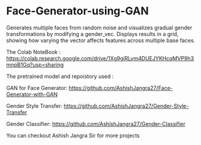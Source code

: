 # Face-Generator-using-GAN
Generates multiple faces from random noise and visualizes gradual gender transformations by modifying a gender_vec. Displays results in a grid, showing how varying the vector affects features across multiple base faces.

The Colab NoteBook : https://colab.research.google.com/drive/1Xg9giRLvm4DUEJYKHcqMVP9h3mnpB1Gq?usp=sharing


The pretrained model and repoistory used :


GAN for Face Generator: https://github.com/AshishJangra27/Face-Generator-with-GAN

Gender Style Transfer: https://github.com/AshishJangra27/Gender-Style-Transfer

Gender Classifier: https://github.com/AshishJangra27/Gender-Classifier

You can checkout Ashish Jangra Sir for more projects
